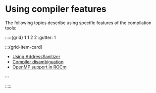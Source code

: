 <head>
  <meta charset="UTF-8">
  <meta name="description" content="AMD ROCm documentation">
  <meta name="keywords" content="documentation, guides, installation, compatibility, support,
  reference, ROCm, AMD">
</head>

# Using compiler features

The following topics describe using specific features of the compilation tools:

:::::{grid} 1 1 2 2
:gutter: 1

:::{grid-item-card}

* [Using AddressSanitizer](./using-gpu-sanitizer.md)
* [Compiler disambiguation](./compiler-disambiguation.md)
* [OpenMP support in ROCm](../about/compatibility/openmp.md)

:::

:::::
